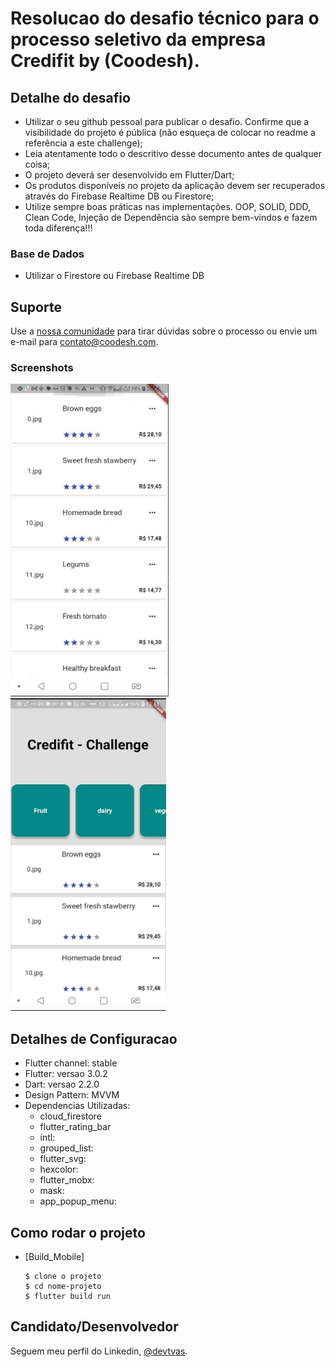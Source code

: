 <h1>Resolucao do desafio técnico para o processo seletivo da empresa Credifit by (Coodesh).</h1>

<h2>Detalhe do desafio</h2>

* Utilizar o seu github pessoal para publicar o desafio. Confirme que a visibilidade do projeto é pública (não esqueça de colocar no readme a referência a este challenge); 
* Leia atentamente todo o descritivo desse documento antes de qualquer coisa; 
* O projeto deverá ser desenvolvido em Flutter/Dart; 
* Os produtos disponíveis no projeto da aplicação devem ser recuperados através do Firebase Realtime DB ou Firestore; 
* Utilize sempre boas práticas nas implementações. OOP, SOLID, DDD, Clean Code, Injeção de Dependência são sempre bem-vindos e fazem toda diferença!!!

###  Base de Dados

 
* Utilizar o Firestore ou Firebase Realtime DB

## Suporte

Use a [nossa comunidade](https://coodesh.com/desenvolvedores#community) para tirar dúvidas sobre o processo ou envie um e-mail para contato@coodesh.com.

### Screenshots 

<img src="assets/versao1.png" height="500em" /> 
<img src="assets/versao2.png" height="500em" />

<h2>Detalhes de Configuracao</h2>
  
  + Flutter channel: stable 
  + Flutter: versao 3.0.2
  + Dart: versao 2.2.0
  + Design Pattern: MVVM
  + Dependencias Utilizadas:  
    - cloud_firestore
    - flutter_rating_bar
    - intl: 
    - grouped_list:
    - flutter_svg:
    - hexcolor:
    - flutter_mobx:
    - mask: 
    - app_popup_menu: 

<h2>Como rodar o projeto</h2>

  + [Build_Mobile]

    ```
    $ clone o projeto
    $ cd nome-projeto
    $ flutter build run

    ```

## Candidato/Desenvolvedor

Seguem meu perfil do Linkedin, [@devtvas](https://www.linkedin.com/in/devtvas/).
